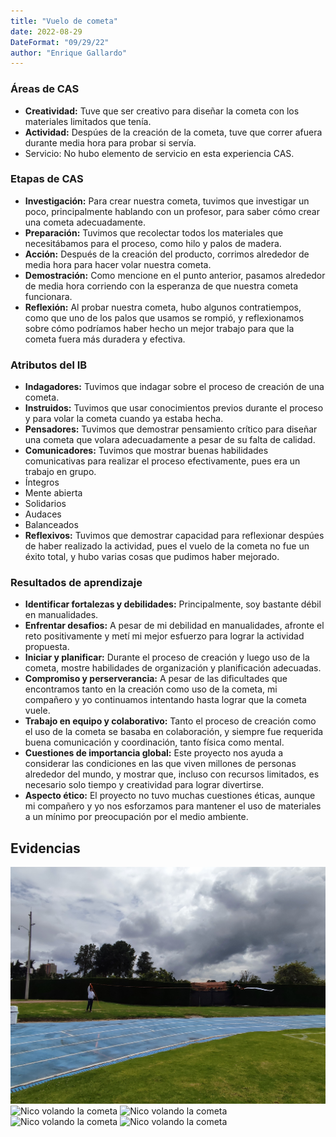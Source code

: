 ```yaml
---
title: "Vuelo de cometa"
date: 2022-08-29
DateFormat: "09/29/22"
author: "Enrique Gallardo"
---
```


### Áreas de CAS

- **Creatividad:** Tuve que ser creativo para diseñar la cometa con los materiales limitados que tenía.
- **Actividad:** Despúes de la creación de la cometa, tuve que correr afuera durante media hora para probar si servía.
- Servicio: No hubo elemento de servicio en esta experiencia CAS.

### Etapas de CAS

- **Investigación:** Para crear nuestra cometa, tuvimos que investigar un poco, principalmente hablando con un profesor, para saber cómo crear una cometa adecuadamente.
- **Preparación:** Tuvimos que recolectar todos los materiales que necesitábamos para el proceso, como hilo y palos de madera.
- **Acción:** Después de la creación del producto, corrimos alrededor de media hora para hacer volar nuestra cometa.
- **Demostración:** Como mencione en el punto anterior, pasamos alrededor de media hora corriendo con la esperanza de que nuestra cometa funcionara.
- **Reflexión:** Al probar nuestra cometa, hubo algunos contratiempos, como que uno de los palos que usamos se rompió, y reflexionamos sobre cómo podríamos haber hecho un mejor trabajo para que la cometa fuera más duradera y efectiva.

### Atributos del IB

- **Indagadores:** Tuvimos que indagar sobre el proceso de creación de una cometa.
- **Instruidos:** Tuvimos que usar conocimientos previos durante el proceso y para volar la cometa cuando ya estaba hecha.
- **Pensadores:** Tuvimos que demostrar pensamiento crítico para diseñar una cometa que volara adecuadamente a pesar de su falta de calidad.
- **Comunicadores:** Tuvimos que mostrar buenas habilidades comunicativas para realizar el proceso efectivamente, pues era un trabajo en grupo.
- Íntegros
- Mente abierta
- Solidarios
- Audaces
- Balanceados
- **Reflexivos:** Tuvimos que demostrar capacidad para reflexionar despúes de haber realizado la actividad, pues el vuelo de la cometa no fue un éxito total, y hubo varias cosas que pudimos haber mejorado.

### Resultados de aprendizaje

- **Identificar fortalezas y debilidades:** Principalmente, soy bastante débil en manualidades.
- **Enfrentar desafios:** A pesar de mi debilidad en manualidades, afronte el reto positivamente y metí mi mejor esfuerzo para lograr la actividad propuesta.
- **Iniciar y planificar:** Durante el proceso de creación y luego uso de la cometa, mostre habilidades de organización y planificación adecuadas.
- **Compromiso y perserverancia:** A pesar de las dificultades que encontramos tanto en la creación como uso de la cometa, mi compañero y yo continuamos intentando hasta lograr que la cometa vuele.
- **Trabajo en equipo y colaborativo:** Tanto el proceso de creación como el uso de la cometa se basaba en colaboración, y siempre fue requerida buena comunicación y coordinación, tanto física como mental.
- **Cuestiones de importancia global:** Este proyecto nos ayuda a considerar las condiciones en las que viven millones de personas alrededor del mundo, y mostrar que, incluso con recursos limitados, es necesario solo tiempo y creatividad para lograr divertirse.
- **Aspecto ético:** El proyecto no tuvo muchas cuestiones éticas, aunque mi compañero y yo nos esforzamos para mantener el uso de materiales a un mínimo por preocupación por el medio ambiente.

## Evidencias

![Nico volando la cometa](1662599114827.jpg)
![Nico volando la cometa](1662599114846.jpg)
![Nico volando la cometa](1662599114870.jpg)
![Nico volando la cometa](1662599114892.jpg)
![Nico volando la cometa](1662599114915.jpg)
